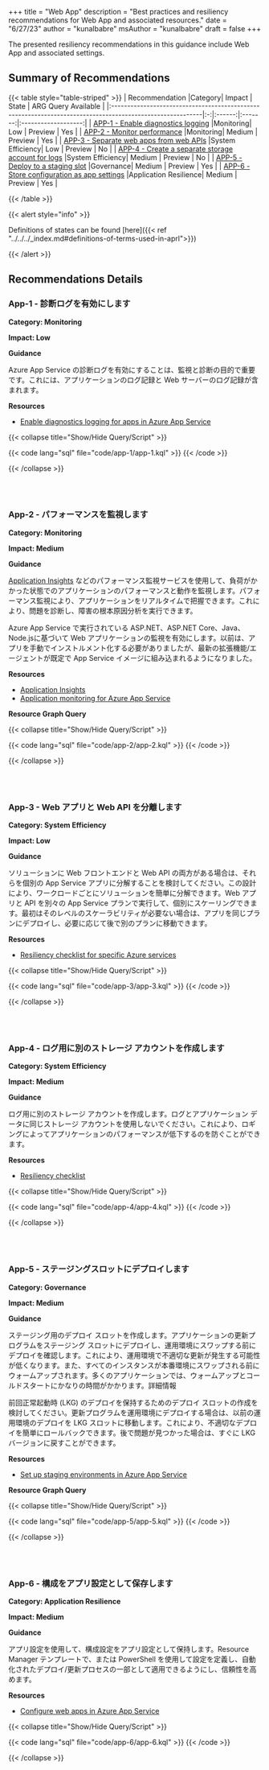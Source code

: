 +++
title = "Web App"
description = "Best practices and resiliency recommendations for Web App and associated resources."
date = "6/27/23"
author = "kunalbabre"
msAuthor = "kunalbabre"
draft = false
+++

The presented resiliency recommendations in this guidance include Web App and associated settings.

## Summary of Recommendations

{{< table style="table-striped" >}}
| Recommendation                                                                                            |Category| Impact |  State  | ARG Query Available |
|:----------------------------------------------------------------------------------------------------------|:-:|:------:|:-------:|:-------------------:|
| [APP-1 - Enable diagnostics logging](#app-1---enable-diagnostics-logging)                                 |Monitoring|  Low   | Preview |         Yes         |
| [APP-2 - Monitor performance](#app-2---monitor-performance)                                               |Monitoring| Medium | Preview |         Yes         |
| [APP-3 - Separate web apps from web APIs](#app-3---separate-web-apps-from-web-apis)                       |System Efficiency|  Low   | Preview |         No          |
| [APP-4 - Create a separate storage account for logs](#app-4---create-a-separate-storage-account-for-logs) |System Efficiency| Medium | Preview |         No          |
| [APP-5 - Deploy to a staging slot](#app-5---deploy-to-a-staging-slot)                                     |Governance| Medium | Preview |         Yes         |
| [APP-6 - Store configuration as app settings](#app-6---store-configuration-as-app-settings)               |Application Resilience| Medium | Preview |         Yes         |

{{< /table >}}

{{< alert style="info" >}}

Definitions of states can be found [here]({{< ref "../../../_index.md#definitions-of-terms-used-in-aprl">}})

{{< /alert >}}

## Recommendations Details

### App-1 - 診断ログを有効にします

**Category: Monitoring**

**Impact: Low**

**Guidance**

Azure App Service の診断ログを有効にすることは、監視と診断の目的で重要です。これには、アプリケーションのログ記録と Web サーバーのログ記録が含まれます。

**Resources**

- [Enable diagnostics logging for apps in Azure App Service](https://learn.microsoft.com/ja-jp/azure/app-service/troubleshoot-diagnostic-logs)

{{< collapse title="Show/Hide Query/Script" >}}

{{< code lang="sql" file="code/app-1/app-1.kql" >}} {{< /code >}}

{{< /collapse >}}

<br><br>

### App-2 - パフォーマンスを監視します

**Category: Monitoring**

**Impact: Medium**

**Guidance**

[Application Insights](https://learn.microsoft.com/ja-jp/azure/application-insights/app-insights-overview) などのパフォーマンス監視サービスを使用して、負荷がかかった状態でのアプリケーションのパフォーマンスと動作を監視します。パフォーマンス監視により、アプリケーションをリアルタイムで把握できます。これにより、問題を診断し、障害の根本原因分析を実行できます。

Azure App Service で実行されている ASP.NET、ASP.NET Core、Java、Node.jsに基づいて Web アプリケーションの監視を有効にします。以前は、アプリを手動でインストルメント化する必要がありましたが、最新の拡張機能/エージェントが既定で App Service イメージに組み込まれるようになりました。

**Resources**

- [Application Insights](https://learn.microsoft.com/ja-jp/azure/application-insights/app-insights-overview)
- [Application monitoring for Azure App Service](https://learn.microsoft.com/ja-jp/azure/azure-monitor/app/azure-web-apps)

**Resource Graph Query**

{{< collapse title="Show/Hide Query/Script" >}}

{{< code lang="sql" file="code/app-2/app-2.kql" >}} {{< /code >}}

{{< /collapse >}}

<br><br>

### App-3 - Web アプリと Web API を分離します

**Category: System Efficiency**

**Impact: Low**

**Guidance**

ソリューションに Web フロントエンドと Web API の両方がある場合は、それらを個別の App Service アプリに分解することを検討してください。この設計により、ワークロードごとにソリューションを簡単に分解できます。Web アプリと API を別々の App Service プランで実行して、個別にスケーリングできます。最初はそのレベルのスケーラビリティが必要ない場合は、アプリを同じプランにデプロイし、必要に応じて後で別のプランに移動できます。

**Resources**

- [Resiliency checklist for specific Azure services](https://learn.microsoft.com/ja-jp/azure/architecture/checklist/resiliency-per-service#app-service)

{{< collapse title="Show/Hide Query/Script" >}}

{{< code lang="sql" file="code/app-3/app-3.kql" >}} {{< /code >}}

{{< /collapse >}}

<br><br>

### App-4 - ログ用に別のストレージ アカウントを作成します

**Category: System Efficiency**

**Impact: Medium**

**Guidance**

ログ用に別のストレージ アカウントを作成します。ログとアプリケーション データに同じストレージ アカウントを使用しないでください。これにより、ロギングによってアプリケーションのパフォーマンスが低下するのを防ぐことができます。

**Resources**

- [Resiliency checklist](https://learn.microsoft.com/ja-jp/azure/architecture/checklist/resiliency-per-service#app-service)

{{< collapse title="Show/Hide Query/Script" >}}

{{< code lang="sql" file="code/app-4/app-4.kql" >}} {{< /code >}}

{{< /collapse >}}

<br><br>

### App-5 - ステージングスロットにデプロイします

**Category: Governance**

**Impact: Medium**

**Guidance**

ステージング用のデプロイ スロットを作成します。アプリケーションの更新プログラムをステージング スロットにデプロイし、運用環境にスワップする前にデプロイを確認します。これにより、運用環境で不適切な更新が発生する可能性が低くなります。また、すべてのインスタンスが本番環境にスワップされる前にウォームアップされます。多くのアプリケーションでは、ウォームアップとコールドスタートにかなりの時間がかかります。詳細情報

前回正常起動時 (LKG) のデプロイを保持するためのデプロイ スロットの作成を検討してください。更新プログラムを運用環境にデプロイする場合は、以前の運用環境のデプロイを LKG スロットに移動します。これにより、不適切なデプロイを簡単にロールバックできます。後で問題が見つかった場合は、すぐに LKG バージョンに戻すことができます。

**Resources**

- [Set up staging environments in Azure App Service](https://learn.microsoft.com/ja-jp/azure/app-service-web/web-sites-staged-publishing)

**Resource Graph Query**

{{< collapse title="Show/Hide Query/Script" >}}

{{< code lang="sql" file="code/app-5/app-5.kql" >}} {{< /code >}}

{{< /collapse >}}

<br><br>

### App-6 - 構成をアプリ設定として保存します

**Category: Application Resilience**

**Impact: Medium**

**Guidance**

アプリ設定を使用して、構成設定をアプリ設定として保持します。Resource Manager テンプレートで、または PowerShell を使用して設定を定義し、自動化されたデプロイ/更新プロセスの一部として適用できるようにし、信頼性を高めます。

**Resources**

- [Configure web apps in Azure App Service](https://learn.microsoft.com/ja-jp/azure/app-service-web/web-sites-configure)

{{< collapse title="Show/Hide Query/Script" >}}

{{< code lang="sql" file="code/app-6/app-6.kql" >}} {{< /code >}}

{{< /collapse >}}

<br><br>
